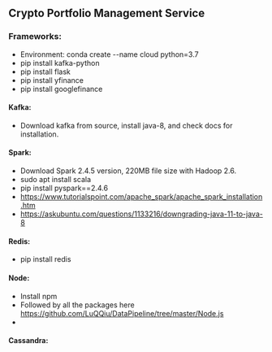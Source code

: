 ## Crypto Portfolio Management Service


### Frameworks:

- Environment: conda create --name cloud python=3.7
- pip install kafka-python
- pip install flask
- pip install yfinance
- pip install googlefinance

#### Kafka:
- Download kafka from source, install java-8, and check docs for installation.

#### Spark:
- Download Spark 2.4.5 version, 220MB file size with Hadoop 2.6.
- sudo apt install scala
- pip install pyspark==2.4.6
- https://www.tutorialspoint.com/apache_spark/apache_spark_installation.htm
- https://askubuntu.com/questions/1133216/downgrading-java-11-to-java-8

#### Redis:
- pip install redis
 
#### Node:
- Install npm
- Followed by all the packages here https://github.com/LuQQiu/DataPipeline/tree/master/Node.js
- 

#### Cassandra:


 
